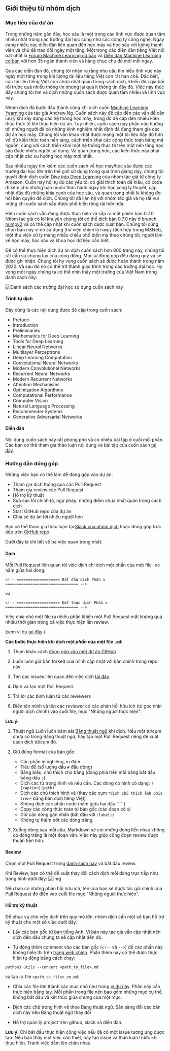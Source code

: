 ## Giới thiệu từ nhóm dịch

### Mục tiêu của dự án
Trong những năm gần đây, học sâu là một trong các lĩnh vực được quan tâm nhiều nhất
trong các trường đại học cũng như các công ty công nghệ. Ngày càng nhiều
các diễn đàn liên quan đến học máy và học sâu với lượng thành viên và chủ đề trao
đổi ngày
một tăng. Một trong các diễn đàn tiếng Việt nổi bật nhất là [Forum Machine Learning cơ bản](https://www.facebook.com/groups/machinelearningcoban/) và [Diễn đàn Machine Learning cơ bản](https://forum.machinelearningcoban.com/) với hơn 35 ngàn thành viên và hàng chục chủ đề mới mỗi ngày.

Qua các diễn đàn đó, chúng tôi nhận ra rằng nhu cầu tìm hiểu lĩnh vực này ngày
một tăng trong khi lượng tài liệu tiếng Việt còn rất hạn chế.
Đặc biệt, các tài liệu tiếng Việt còn chưa nhất quán trong cách dịch,
khiến độc giả bối rối trước quá nhiều thông tin nhưng
lại quá ít thông tin đầy đủ. Việc này thúc đẩy chúng tôi tìm và dịch những cuốn sách
được quan tâm nhiều về lĩnh vực này.

Nhóm dịch đã bước đầu thành công khi dịch cuốn [Machine Learning Yearning](https://github.com/aivivn/Machine-Learning-Yearning-Vietnamese-Translation/blob/master/chapters/all_chapters.md)
của tác giả Andrew Ng. Cuốn sách này đề cập đến các vấn đề cần lưu ý khi xây dựng
các hệ thống học máy, trong đó đề cập đến nhiều kiến thức thực tế khi thực hiện dự 
án. Tuy nhiên, cuốn sách này phần nào hướng tới những người đã có những kinh nghiệm
nhất định đã đang tham gia các dự án học máy. Chúng tôi vẫn khao khát được mang một
tài liệu đầy đủ hơn với đủ kiến thức toán nền tảng, cách triển khai các công thức
toán bằng mã nguồn, cùng với cách triển khai một hệ thống thực tế trên một nền tảng
học sâu được nhiều người sử dụng. Và quan trọng hơn, các kiến thức này phải cập nhật
các xu hướng học máy mới nhất.

Sau nhiều ngày tìm kiếm các cuốn sách về học máy/học sâu được các trường đại học
lớn trên thế giới sử dụng trong quá trình giảng dạy, chúng
tôi quyết định dịch cuốn [Dive into Deep Learning](https://www.d2l.ai/) của nhóm tác 
giả từ công ty Amazon. Cuốn này hội tụ đủ các yếu tố: có giải thích toán dễ hiểu,
có code đi kèm cho những bạn muốn thực hành ngay khi học xong lý thuyết,
cập nhật đầy đủ những khía cạnh của
học sâu, và quan trọng nhất là không đòi hỏi bản quyền để dịch. Chúng tôi đã liên hệ
với nhóm tác giả và họ rất vui mừng khi cuốn sách sắp được phổ biến rộng rãi hơn nữa.

Hiện cuốn sách vẫn đang được thực hiện và sắp ra mắt phiên bản 0.7.0. Nhóm tác giả
có lời khuyên chúng tôi có thể dịch bản 0.7.0 này ở branch
[numpy2](https://github.com/d2l-ai/d2l-en/tree/numpy2) và có thể cập nhật khi cuốn 
sách được xuất bản. Chúng tôi cũng chọn bản này vì nó sử dụng thư viện chính là
`numpy` (tích hợp trong MXNet), một thư viện xử lý mảng nhiều chiều phổ biến mà theo
chúng tôi, người làm về học máy, học sâu và khoa học dữ liệu cần biết.

Để có thể thực hiện dịch dự án dịch cuốn sách hơn 800 trang này, chúng tôi rất cần
sự chung tay của cộng đồng. Mọi sự đóng góp đều đáng quý và sẽ được ghi nhận. Chúng tôi hy vọng cuốn sách sẽ được hoàn thành trong năm 2020. Và sau đó nó có thể trở thành
giáo trình trong các trường đại học. Hy vọng một ngày chúng ta có thể nhìn thấy
một trường của Việt Nam trong danh sách này:

![Danh sách các trường đại học sử dụng cuốn sách này](https://i.ibb.co/M2ZXzP6/Screen-Shot-2019-11-27-at-6-37-04-PM.png)

#### Trình tự dịch
Đây cũng là các nội dung được đề cập trong cuốn sách:

* Preface
* Introduction
* Preliminaries
* Mathematics for Deep Learning
* Tools for Deep Learning
* Linear Neural Networks
* Multilayer Perceptrons
* Deep Learning Computation
* Convolutional Neural Networks
* Modern Convolutional Networks
* Recurrent Neural Networks
* Modern Recurrent Networks
* Attention Mechanisms
* Optimization Algorithms
* Computational Performance
* Computer Vision
* Natural Language Processing
* Recommender Systems
* Generative Adversarial Networks

#### Diễn đàn

Nội dung cuốn sách này rất phong phú và có nhiều bài tập ở cuối mỗi phần. Các
bạn có thể tham gia thảo luận nội dung và bài tập của cuốn sách
[tại đây](https://forum.machinelearningcoban.com/c/d2l).

### Hướng dẫn đóng góp

Những việc bạn có thể làm để đóng góp vào dự án:

* Tham gia dịch thông qua các Pull Request
* Tham gia review các Pull Request
* Hỗ trợ kỹ thuật
* Sửa các lỗi chính tả, ngữ pháp, những điểm chưa nhất quán trong cách dịch
* Start GitHub repo của dự án
* Chia sẻ dự án tới nhiều người hơn

Bạn có thể tham gia thảo luận tại [Slack của nhóm dịch](https://docs.google.com/forms/d/e/1FAIpQLScYforPRBn0oDhqSV_zTpzkxCAf0F7Cke13QS2tqXrJ8LxisQ/viewform?usp=sf_link) hoặc đóng góp trực tiếp trên [GitHub repo](https://github.com/aivivn/d2l-vn).

Dưới đây là chi tiết về ba việc quan trọng nhất:

#### Dịch

Mỗi Pull Request liên quan tới việc dịch chỉ dịch một phần của một file `.md` nằm giữa hai dòng:
```
<!-- =================== Bắt đầu dịch Phần x ================================ -->
```
và
```
<!-- =================== Kết thúc dịch Phần x ================================ -->
```

Việc chia nhỏ một file ra nhiều phần khiến một Pull Request mất không quá nhiều thời gian trong cả việc thực hiện lẫn review.

(xem ví dụ [tại đây](https://github.com/aivivn/d2l-vn/blame/master/chapter_preface/index_vn.md#L1-L47).)


**Các bước thực hiện khi dịch một *phần* của một file `.md`:**

1. Tham khảo cách [đóng góp vào một dự án GitHub](https://codetot.net/contribute-github/)

2. Luôn luôn giữ bản forked của mình cập nhật với bản chính trong repo này

3. Tìm các issues liên quan đến việc dịch [tại đây](https://github.com/aivivn/d2l-vn/issues).

4. Dịch và tạo một Pull Request.

5. Trả lời các bình luận từ các reviewers

6. Điền tên mình và tên các reviewer có các phản hồi hữu ích (từ góc nhìn người dịch chính) vào cuối file, mục "Những người thực hiện".


**Lưu ý:**

1. Thuật ngữ
Luôn luôn bám sát [Bảng thuật ngữ](https://github.com/aivivn/d2l-vn/blob/master/glossary.md) khi dịch. Nếu một từ/cụm chưa có trong Bảng thuật ngữ, hãy tạo một Pull Request riêng đề xuất cách dịch từ/cụm đó.

2. Giữ đúng format của bản gốc:
    * Các phần in nghiêng, in đậm
    * Tiêu đề (số lượng dấu `#` đầu dòng)
    * Bảng biểu, chú thích cho bảng (dòng phía trên mỗi bảng bắt đầu bằng dấu `:`)
    * Dịch các từ trong hình vẽ nếu cần. Các dòng có hình có dạng: `![caption](path)`
    * Dịch các chú thích hình vẽ (thay các cụm `*dịch chú thích ảnh phía trên*` bằng bản dịch tiếng Việt)
    * Không dịch các phần code (nằm giữa hai dấu `````)
    * Copy các công thức toán từ bản gốc (các đoạn có `$`)
    * Giữ các dòng gán nhãn (bắt đầu với `:label:`)
    * Không tự thêm bớt các dòng trắng
     
3. Xuống dòng sau mỗi câu. Markdown sẽ coi những dòng liền nhau không có dòng trắng là một đoạn văn.
Việc này giúp công đoạn review được thuận tiện hơn.

#### Review

Chọn một Pull Request trong [danh sách này](https://github.com/aivivn/d2l-vn/pulls) và bắt đầu review.

Khi Review, bạn có thể đề xuất thay đổi cách dịch mỗi dòng trực tiếp như trong hình dưới đây:
![img](https://user-images.githubusercontent.com/19977/58752991-f39d0880-846c-11e9-8c03-c7aded86ee9b.png)

Nếu bạn có những phản hồi hữu ích, tên của bạn sẽ được tác giả chính của Pull Request đó điền vào cuối file mục "Những người thực hiện".

#### Hỗ trợ kỹ thuật
Để phục vụ cho việc dịch trên quy mô lớn, nhóm dịch cần một số bạn hỗ trợ kỹ thuật cho một số việc dưới đây:

* Lấy các bản gốc từ [bản tiếng Anh](https://github.com/d2l-ai/d2l-en/tree/numpy2). Vì bản này tác giả vẫn cập nhật nên dịch đến đâu chúng ta sẽ cập nhật đến đó.

* Tự động thêm comment vào các bản gốc (`<!--` và `-->`) để các phần này không hiển thị trên [trang web chính](https://d2l.aivivn.com/). Phần thêm này có thể được thực hiện tự động bằng cách chạy:
```
python3 utils --convert <path_to_file>.md
```
và tạo ra file `<path_to_file>_vn.md`.

* Chia các file lớn thành các mục nhỏ như trong [ví dụ này](https://github.com/aivivn/d2l-vn/blame/master/chapter_preface/index_vn.md). Phần này cần thực hiện bằng tay. Mỗi phần trong file nên bao gồm những mục cụ thể, không bắt đầu và kết thúc giữa chừng của một mục.

* Dịch các chữ trong hình vẽ theo Bảng thuật ngữ. Sẵn sàng đổi các bản dịch này nếu
Bảng thuật ngữ thay đổi

* Hỗ trợ quản lý project trên github, slack và diễn đàn.

**Lưu ý:** Chỉ bắt đầu thực hiện công việc nếu đã có một issue tương ứng được tạo. Nếu bạn thấy một việc cần thiết, hãy tạo issue và thảo luận trước khi thực hiện. Tránh việc dẫm lên chân nhau.
